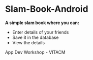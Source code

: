 # Slam-Book-Android
<b>A simple slam book where you can:  </b>  
  - Enter details of your friends 
  - Save it in the database  
  - View the details

App Dev Workshop - VITACM
